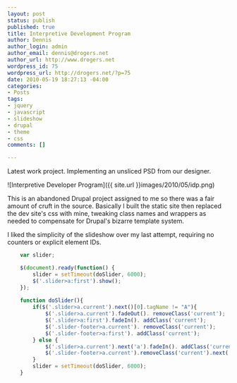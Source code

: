 ```yaml
--- 
layout: post
status: publish
published: true
title: Interpretive Development Program
author: Dennis
author_login: admin
author_email: dennis@drogers.net
author_url: http://www.drogers.net
wordpress_id: 75
wordpress_url: http://drogers.net/?p=75
date: 2010-05-19 18:27:13 -04:00
categories: 
- Posts
tags: 
- jquery
- javascript
- slideshow
- drupal
- theme
- css
comments: []

---
```

Latest work project.  Implementing an unsliced PSD from our designer.

![Interpretive Developer Program]({{ site.url }}images/2010/05/idp.png)

This is an abandoned Drupal project assigned to me so there was a fair amount of cruft in the source.  Basically I built the static site then replaced the dev site's css with mine, tweaking class names and wrappers as needed to compensate for Drupal's bizarre template system.

I liked the simplicity of the slideshow over my last attempt, requiring no counters or explicit element IDs.

```javascript
    var slider;

    $(document).ready(function() {
        slider = setTimeout(doSlider, 6000);
        $('.slider>a:first').show();
    });
    
    function doSlider(){
        if($('.slider>a.current').next()[0].tagName != "A"){
            $('.slider>a.current').fadeOut(). removeClass('current');
            $('.slider>a:first').fadeIn(). addClass('current');
            $('.slider-footer>a.current'). removeClass('current');
            $('.slider-footer>a:first'). addClass('current');
        } else {
            $('.slider>a.current').next('a').fadeIn(). addClass('current').prev('a').fadeOut(). removeClass('current');
            $('.slider-footer>a.current').removeClass('current').next('a'). addClass('current');
        }
        slider = setTimeout(doSlider, 6000);
    }
```